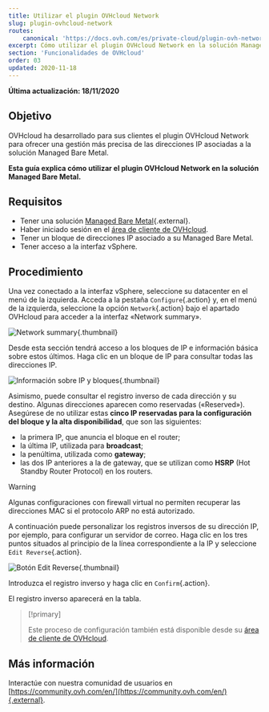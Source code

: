```yaml
---
title: Utilizar el plugin OVHcloud Network
slug: plugin-ovhcloud-network
routes:
    canonical: 'https://docs.ovh.com/es/private-cloud/plugin-ovh-network/'
excerpt: Cómo utilizar el plugin OVHcloud Network en la solución Managed Bare Metal
section: 'Funcionalidades de OVHcloud'
order: 03
updated: 2020-11-18
---
```


**Última actualización: 18/11/2020**

## Objetivo

OVHcloud ha desarrollado para sus clientes el plugin OVHcloud Network para ofrecer una gestión más precisa de las direcciones IP asociadas a la solución Managed Bare Metal.

**Esta guía explica cómo utilizar el plugin OVHcloud Network en la solución Managed Bare Metal.**

## Requisitos

- Tener una solución [Managed Bare Metal](https://www.ovhcloud.com/es-es/managed-bare-metal/){.external}.
- Haber iniciado sesión en el [área de cliente de OVHcloud](https://www.ovh.com/auth/?action=gotomanager&from=https://www.ovh.es/&ovhSubsidiary=es).
- Tener un bloque de direcciones IP asociado a su Managed Bare Metal.
- Tener acceso a la interfaz vSphere.

## Procedimiento

Una vez conectado a la interfaz vSphere, seleccione su datacenter en el menú de la izquierda. Acceda a la pestaña `Configure`{.action} y, en el menú de la izquierda, seleccione la opción  `Network`{.action} bajo el apartado OVHcloud para acceder a la interfaz «Network summary».

![Network summary](images/ovhcloudplugin_01.png){.thumbnail}

Desde esta sección tendrá acceso a los bloques de IP e información básica sobre estos últimos. Haga clic en un bloque de IP para consultar todas las direcciones IP.

![Información sobre IP y bloques](images/ovhcloudplugin_02.png){.thumbnail}

Asimismo, puede consultar el registro inverso de cada dirección y su destino. Algunas direcciones aparecen como reservadas («Reserved»). Asegúrese de no utilizar estas **cinco IP reservadas para la configuración del bloque y la alta disponibilidad**, que son las siguientes:

- la primera IP, que anuncia el bloque en el router;
- la última IP, utilizada para **broadcast**;
- la penúltima, utilizada como **gateway**;
- las dos IP anteriores a la de gateway, que se utilizan como **HSRP** (Hot Standby Router Protocol) en los routers.

> [!warning]
> Algunas configuraciones con firewall virtual no permiten recuperar las direcciones MAC si el protocolo ARP no está autorizado.
>

A continuación puede personalizar los registros inversos de su dirección IP, por ejemplo, para configurar un servidor de correo. Haga clic en los tres puntos situados al principio de la línea correspondiente a la IP y seleccione `Edit Reverse`{.action}.

![Botón Edit Reverse](images/ovhcloudplugin_03.png){.thumbnail}

Introduzca el registro inverso y haga clic en `Confirm`{.action}.

El registro inverso aparecerá en la tabla.

> [!primary]
>
> Este proceso de configuración también está disponible desde su [área de cliente de OVHcloud](https://www.ovh.com/auth/?action=gotomanager&from=https://www.ovh.es/&ovhSubsidiary=es). 
> 

## Más información

Interactúe con nuestra comunidad de usuarios en [https://community.ovh.com/en/](https://community.ovh.com/en/){.external}.
